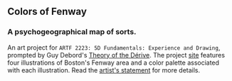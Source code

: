 ## Colors of Fenway
### A psychogeographical map of sorts.

An art project for `ARTF 2223: 5D Fundamentals: Experience and Drawing`, prompted by Guy Debord's [Theory of the Dérive](http://www.cddc.vt.edu/sionline/si/theory.html). The project [site](https://ctlnwng.github.io/colors-of-fenway/) features four illustrations of Boston's Fenway area and a color palette associated with each illustration. Read the [artist's statement](https://ctlnwng.github.io/colors-of-fenway/statement.html) for more details.

